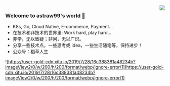<img align="right" src="https://github-readme-stats.vercel.app/api?username=astraw99&show_icons=true&icon_color=blue&text_color=718096&bg_color=ffffff&hide_title=true" />


### Welcome to astraw99's world 👋

- K8s, Go, Cloud Native, E-commerce, Payment...
- 在技术和非技术的世界里: Work hard, play hard...
- 非学，无以致疑；非问，无以广识。  
- 分享一些技术点，一些思考或 idea，一些生活随笔等，保持进步！
- 公众号：稻草人生

![https://user-gold-cdn.xitu.io/2019/7/28/16c388381a48234b?imageView2/0/w/200/h/200/format/webp/ignore-error/1](https://user-gold-cdn.xitu.io/2019/7/28/16c388381a48234b?imageView2/0/w/200/h/200/format/webp/ignore-error/1)

<!--
**astraw99/astraw99** is a ✨ _special_ ✨ repository because its `README.md` (this file) appears on your GitHub profile.

Here are some ideas to get you started:

- 🔭 I’m currently working on ...
- 🌱 I’m currently learning ...
- 👯 I’m looking to collaborate on ...
- 🤔 I’m looking for help with ...
- 💬 Ask me about ...
- 📫 How to reach me: ...
- 😄 Pronouns: ...
- ⚡ Fun fact: ...
-->
